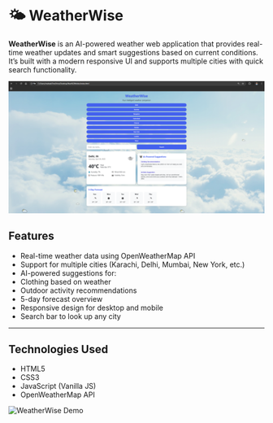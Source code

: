 # 🌤️ WeatherWise

**WeatherWise** is an AI-powered weather web application that provides real-time weather updates and smart suggestions based on current conditions. It’s built with a modern responsive UI and supports multiple cities with quick search functionality.

![WeatherWise Screenshot](ss01.png.png)

## Features

- Real-time weather data using OpenWeatherMap API
- Support for multiple cities (Karachi, Delhi, Mumbai, New York, etc.)
- AI-powered suggestions for:
- Clothing based on weather
- Outdoor activity recommendations
- 5-day forecast overview
- Responsive design for desktop and mobile
- Search bar to look up any city

---

## Technologies Used

- HTML5
- CSS3
- JavaScript (Vanilla JS)
- OpenWeatherMap API

![WeatherWise Demo](https://i.pinimg.com/originals/68/85/c4/6885c4b9f5e11a405c94f2ab0192fa9c.gif)
